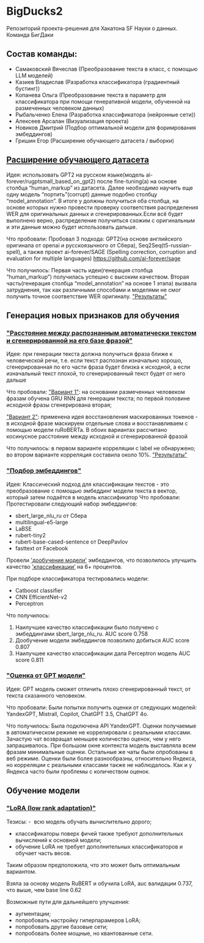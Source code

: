 # BigDucks2
Репозиторий проекта-решения для Хакатона SF Науки о данных. Команда БигДаки
## Состав команды:

* Самаковский Вячеслав (Преобразование текста в класс, с помощью LLM моделей)
* Казиев Владислав (Разработка классификатора (градиентный бустинг))
* Копанева Ольга (Преобразование текста в параметр для классификатора при помощи генеративной модели, обученной на размеченных человеком данных)
* Рыбальченко Елена (Разработка классификатора (нейронные сети))
* Алексеев Арсалан (Визуализация проекта)
* Новиков Дмитрий (Подбор оптимальной модели для форимрования эмбеддингов)
* Гришин Егор (Расширение обучающего датасета / выборки)



## [Расширение обучающего датасета](gpt_ru.ipynb)
Идея: использовать GPT2 на русском языке(модель ai-forever/rugptsmall_based_on_gpt2) после fine-tuning(а) на основе столбца “human_markup” из датасета. Далее необходимо научить еще одну модель “портить”(corrupt) данные подобно столбцу “model_annotation”. В итоге у должны получиться оба столбца, на основе которых нужно провести проверку соответствия распределения WER для оригинальных данных и сгенерированных.Если всё будет выполнено верно, распределение получиться схожим с оригинальным и эти данные можно будет использовать дальше.

Что пробовали: Пробовал 3 подхода: GPT2(на основе английского оригинала от openai и русскоязычного от Сбера), Seq2Seq(t5-russian-spell), а также проект ai-forever/SAGE (Spelling correction, corruption and evaluation for multiple languages) https://github.com/ai-forever/sage

Что получилось: Первая часть идеи(генерация столбца “human_markup”) получилась успешно с высоким качеством. Вторая часть(генерация столбца “model_annotation” на основе 1 этапа) вызвала затруднения, так как различными способами и моделями не смог получить точное соответствие WER оригиналу. ["Результаты"](corrupts_2hyps.csv)


## Генерация новых признаков для обучения
### ["Расстояние между распознанным автоматически текстом и сгенерированной на его базе фразой"](part_sent_gen.ipynb)
Идея: при генерации текста должна получиться фраза ближе к человеческой речи, т.е. если текст распознан изначально хорошо, сгенерированная по его части фраза будет близка к исходной, а если изначальный текст плохой, то сгенерированный текст будет от него дальше

Что пробовали:
["Вариант 1"](part_sent_gen.ipynb): на основании размеченных человеком фразам обучена GRU RNN для генерации текста; по первой половине исходной фразы сгенерирована вторая;

["Вариант 2"](part_sent_gen_bert.ipynb): применена идея восстановления маскированных токенов - в исходной фразе маскируем отдельные слова и восстанавливаем с помощью модели ruRoBERTa.
В обоих вариантах рассчитано косинусное расстояние между исходной и сгенерированной фразой

Что получилось: в первом варианте корреляции с label не обнаружено; во втором варианте корреляция составила около 10%. ["Результаты"](result.xlsx)

### ["Подбор эмбеддингов"](embeddings-eval.ipynb)
Идея: 
Классический подход для классификации текстов - это преобразование с помощью эмбеддинг модели текста в вектор, который затем подаётся в модель классификатор
Что пробовали:
Протестировали следующий набор эмбеддингов: 
- sbert_large_nlu_ru от Сбера
- multilingual-e5-large 
- LaBSE
- rubert-tiny2
- rubert-base-cased-sentence от DeepPavlov
- fasttext от Facebook

Провели ['дообучение модели'](ft-embed.ipynb) эмбеддингов, что позволилось улучшить качество ['классификации'](sbert-classifier.ipynb) на 6+ процентов.

При подборе классификатора тестировались модели:
- Catboost classifier
- CNN EfficientNet-v2
- Perceptron

Что получилось:
1. Наилучшее качество классификации было получено с эмбеддингами sbert_large_nlu_ru. AUC score 0.758
2. Дообучение модели эмбеддингов позволило добиться AUC score 0.807
3. Наилучшее качество классификации дала Perceptron модель AUC score 0.811


### ["Оценка от GPT модели"](Api_GPT.ipynb)
Идея: GPT модель сможет отличить плохо сгенерированный текст, от текста сказанного человеком. 

Что пробовали: Были попытки получить оценки от следующих моделей: YandexGPT, Mistrall, Copilot, ChatGPT 3.5, ChatGPT 4o.

Что получилось: Была подключена API YandexGPT. Оценки получаемые в автоматическом режиме не коррелировали с реальными классами. Зачастую чат возвращал меньшее количество оценок, чем у него запрашивалось. При большом окне контекста модель выставляла всем фразам минимальные оценки. Остальные же чаты были опробованы в веб режиме. Оценки были более разнообразны, относительно Яндекса, но корреляции с реальными классами также не наблюдалось. Как и у Яндекса часто были проблемы с количеством оценок.



## Обучение модели

### ["LoRA (low rank adaptation)"](LORA_funetune.ipynb)

Тезисы:
-  всю модель обучать вычислительно дорого;
- классификаторы поверх фичей также требуют дополнительных вычислений к основной модели;
- обучение LoRA не требует дополнительных классификаторов и обучает часть весов.

Таким образом предположила, что это может быть оптимальным вариантом.

Взяла за основу модель RuBERT и обучила LoRA, auc валидации 0.737, что выше, чем base line 0.62

Возможные пути для дальнейшего улучшения:
- аугментации;
- попробовать настройку гиперпарамеров LoRA;
- попробовать другие базовые сети;
- попробовать более мощные, но квантованные сети.


